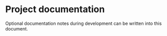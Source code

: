 # Project documentation

Optional documentation notes during development can be written into this document.
